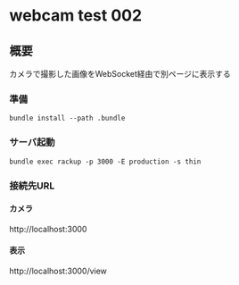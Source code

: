 # webcam test 002

## 概要
カメラで撮影した画像をWebSocket経由で別ページに表示する

### 準備
    bundle install --path .bundle

### サーバ起動
    bundle exec rackup -p 3000 -E production -s thin

### 接続先URL

#### カメラ
http://localhost:3000

#### 表示
http://localhost:3000/view
